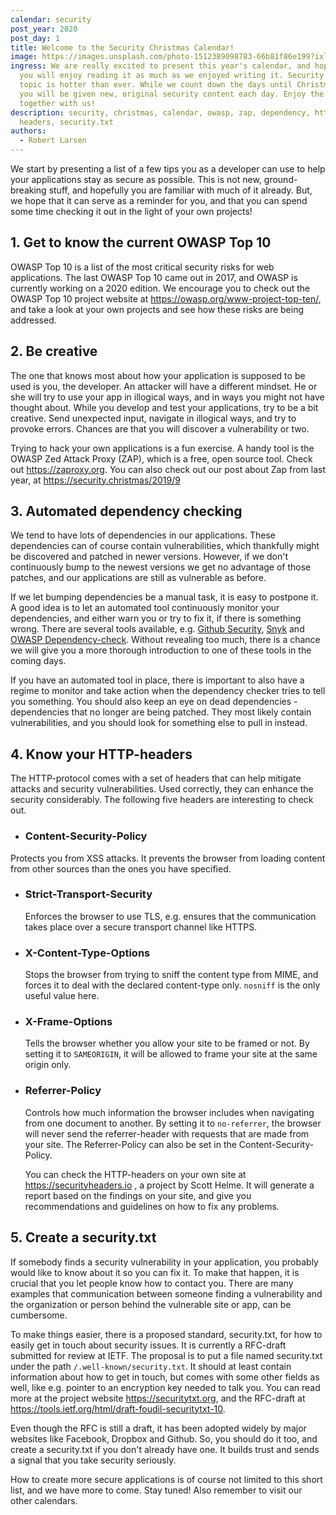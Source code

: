 ```yaml
---
calendar: security
post_year: 2020
post_day: 1
title: Welcome to the Security Christmas Calendar!
image: https://images.unsplash.com/photo-1512389098783-66b81f86e199?ixlib=rb-1.2.1&ixid=eyJhcHBfaWQiOjEyMDd9&auto=format&fit=crop&w=1988&q=80
ingress: We are really excited to present this year's calendar, and hope that
  you will enjoy reading it as much as we enjoyed writing it. Security as a
  topic is hotter than ever. While we count down the days until Christmas Eve
  you will be given new, original security content each day. Enjoy the countdown
  together with us!
description: security, christmas, calendar, owasp, zap, dependency, http,
  headers, security.txt
authors:
  - Robert Larsen
---
```

We start by presenting a list of a few tips you as a developer can use to help your applications stay as secure as possible. This is not new, ground-breaking stuff, and hopefully you are familiar with much of it already. But, we hope that it can serve as a reminder for you, and that you can spend some time checking it out in the light of your own projects!

## 1. Get to know the current OWASP Top 10

   OWASP Top 10 is a list of the most critical security risks for web applications. The last OWASP Top 10 came out in 2017, and OWASP is currently working on a 2020 edition. We encourage you to check out the OWASP Top 10 project website at <https://owasp.org/www-project-top-ten/>, and take a look at your own projects and see how these risks are being addressed.

## 2. Be creative

   The one that knows most about how your application is supposed to be used is you, the developer. An attacker will have a different mindset. He or she will try to use your app in illogical ways, and in ways you might not have thought about. While you develop and test your applications, try to be a bit creative. Send unexpected input, navigate in illogical ways, and try to provoke errors. Chances are that you will discover a vulnerability or two.

   Trying to hack your own applications is a fun exercise. A handy tool is the OWASP Zed Attack Proxy (ZAP), which is a free, open source tool. Check out <https://zaproxy.org>. You can also check out our post about Zap from last year, at <https://security.christmas/2019/9>

## 3. Automated dependency checking

   We tend to have lots of dependencies in our applications. These dependencies can of course contain vulnerabilities, which thankfully might be discovered and patched in newer versions. However, if we don't continuously bump to the newest versions we get no advantage of those patches, and our applications are still as vulnerable as before. 

   If we let bumping dependencies be a manual task, it is easy to postpone it. A good idea is to let an automated tool continuously monitor your dependencies, and either warn you or try to fix it, if there is something wrong. There are several tools available, e.g. [Github Security](https://github.com/features/security), [Snyk](https://snyk.io) and [OWASP Dependency-check](https://owasp.org/www-project-dependency-check). Without revealing too much, there is a chance we will give you a more thorough introduction to one of these tools in the coming days.

   If you have an automated tool in place, there is important to also have a regime to monitor and take action when the dependency checker tries to tell you something. You should also keep an eye on dead dependencies - dependencies that no longer are being patched. They most likely contain vulnerabilities, and you should look for something else to pull in instead.

## 4. Know your HTTP-headers

   The HTTP-protocol comes with a set of headers that can help mitigate attacks and security vulnerabilities. Used correctly, they can enhance the security considerably. The following five headers are interesting to check out.

 * ### Content-Security-Policy

  Protects you from XSS attacks. It prevents the browser from loading content from other sources than the ones you have specified.

* ### Strict-Transport-Security

  Enforces the browser to use TLS, e.g. ensures that the communication takes place over a secure transport channel like HTTPS.
* ### X-Content-Type-Options

  Stops the browser from trying to sniff the content type from MIME, and forces it to deal with the declared content-type only. `nosniff` is the only useful value here.
* ### X-Frame-Options

  Tells the browser whether you allow your site to be framed or not. By setting it to `SAMEORIGIN`, it will be allowed to frame your site at the same origin only.
* ### Referrer-Policy

  Controls how much information the browser includes when navigating from one document to another. By setting it to `no-referrer`, the browser will never send the referrer-header with requests that are made from your site. The Referrer-Policy can also be set in the Content-Security-Policy.

   You can check the HTTP-headers on your own site at <https://securityheaders.io> , a project by Scott Helme.  It will generate a report based on the findings on your site, and give you recommendations and guidelines on how to fix any problems.

## 5. Create a security.txt

   If somebody finds a security vulnerability in your application, you probably would like to know about it so you can fix it. To make that happen, it is crucial that you let people know how to contact you. There are many examples that communication between someone finding a vulnerability and the organization or person behind the vulnerable site or app, can be cumbersome.

   To make things easier, there is a proposed standard, security.txt, for how to easily get in touch about security issues. It is currently a RFC-draft submitted for review at IETF. The proposal is to put a file named security.txt under the path `/.well-known/security.txt`. It should at least contain information about how to get in touch, but comes with some other fields as well, like e.g. pointer to an encryption key needed to talk you. You can read more at the project website <https://securitytxt.org>, and the RFC-draft at <https://tools.ietf.org/html/draft-foudil-securitytxt-10>.

   Even though the RFC is still a draft, it has been adopted widely by major websites like Facebook, Dropbox and Github. So, you should do it too, and create a security.txt if you don't already have one. It builds trust and sends a signal that you take security seriously. 

How to create more secure applications is of course not limited to this short list, and we have more to come. Stay tuned! Also remember to visit our other calendars.
